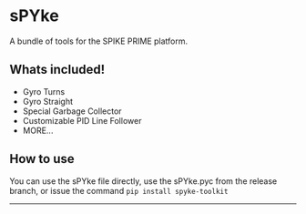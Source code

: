 # sPYke
A bundle of tools for the SPIKE PRIME platform.

## Whats included!
* Gyro Turns
* Gyro Straight
* Special Garbage Collector 
* Customizable PID Line Follower
* MORE...

## How to use
You can use the sPYke file directly, use the sPYke.pyc from the release branch, or issue the command ```pip install spyke-toolkit```

------------------------------------


